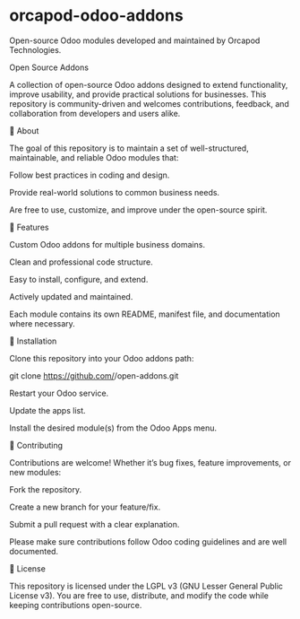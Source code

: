 # orcapod-odoo-addons
Open-source Odoo modules developed and maintained by Orcapod Technologies.


Open Source Addons


A collection of open-source Odoo addons designed to extend functionality, improve usability, and provide practical solutions for businesses.
This repository is community-driven and welcomes contributions, feedback, and collaboration from developers and users alike.

📌 About

The goal of this repository is to maintain a set of well-structured, maintainable, and reliable Odoo modules that:

Follow best practices in coding and design.

Provide real-world solutions to common business needs.

Are free to use, customize, and improve under the open-source spirit.

🚀 Features

Custom Odoo addons for multiple business domains.

Clean and professional code structure.

Easy to install, configure, and extend.

Actively updated and maintained.

Each module contains its own README, manifest file, and documentation where necessary.

🔧 Installation

Clone this repository into your Odoo addons path:

git clone https://github.com/<your-username>/open-addons.git


Restart your Odoo service.

Update the apps list.

Install the desired module(s) from the Odoo Apps menu.

🤝 Contributing

Contributions are welcome! Whether it’s bug fixes, feature improvements, or new modules:

Fork the repository.

Create a new branch for your feature/fix.

Submit a pull request with a clear explanation.

Please make sure contributions follow Odoo coding guidelines and are well documented.

📜 License

This repository is licensed under the LGPL v3 (GNU Lesser General Public License v3).
You are free to use, distribute, and modify the code while keeping contributions open-source.
